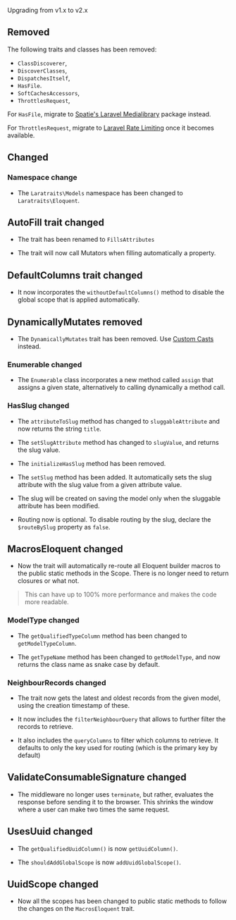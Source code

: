 Upgrading from v1.x to v2.x

## Removed

The following traits and classes has been removed:

*  `ClassDiscoverer`,
*  `DiscoverClasses`,
*  `DispatchesItself`,
*  `HasFile`.
*  `SoftCachesAccessors`,
*  `ThrottlesRequest`,

For `HasFile`, migrate to [Spatie's Laravel Medialibrary](https://github.com/spatie/laravel-medialibrary) package instead.

For `ThrottlesRequest`, migrate to [Laravel Rate Limiting](https://github.com/laravel/framework/pull/32726) once it becomes available.

## Changed 

### Namespace change

* The `Laratraits\Models` namespace has been changed to `Laratraits\Eloquent`.

## AutoFill trait changed

* The trait has been renamed to `FillsAttributes`

* The trait will now call Mutators when filling automatically a property.

## DefaultColumns trait changed

* It now incorporates the `withoutDefaultColumns()` method to disable the global scope that is applied automatically.

## DynamicallyMutates removed

* The `DynamicallyMutates` trait has been removed. Use [Custom Casts](https://laravel.com/docs/eloquent-mutators#custom-casts) instead.  

### Enumerable changed

* The `Enumerable` class incorporates a new method called `assign` that assigns a given state, alternatively to calling dynamically a method call.

### HasSlug changed

* The `attributeToSlug` method has changed to `sluggableAttribute` and now returns the string `title`.

* The `setSlugAttribute` method has changed to `slugValue`, and returns the slug value.

* The `initializeHasSlug` method has been removed.

* The `setSlug` method has been added. It automatically sets the slug attribute with the slug value from a given attribute value.  

* The slug will be created on saving the model only when the sluggable attribute has been modified.

* Routing now is optional. To disable routing by the slug, declare the `$routeBySlug` property as `false`.

## MacrosEloquent changed

* Now the trait will automatically re-route all Eloquent builder macros to the public static methods in the Scope. There is no longer need to return closures or what not.

> This can have up to 100% more performance and makes the code more readable.

### ModelType changed

* The `getQualifiedTypeColumn` method has been changed to `getModelTypeColumn`.

* The `getTypeName` method has been changed to `getModelType`, and now returns the class name as snake case by default.

### NeighbourRecords changed

* The trait now gets the latest and oldest records from the given model, using the creation timestamp of these.

* It now includes the `filterNeighbourQuery` that allows to further filter the records to retrieve.

* It also includes the `queryColumns` to filter which columns to retrieve. It defaults to only the key used for routing (which is the primary key by default)

## ValidateConsumableSignature changed

* The middleware no longer uses `terminate`, but rather, evaluates the response before sending it to the browser. This shrinks the window where a user can make two times the same request.

## UsesUuid changed

* The `getQualifiedUuidColumn()` is now `getUuidColumn()`.

* The `shouldAddGlobalScope` is now `addUuidGlobalScope()`.

## UuidScope changed

* Now all the scopes has been changed to public static methods to follow the changes on the `MacrosEloquent` trait.
